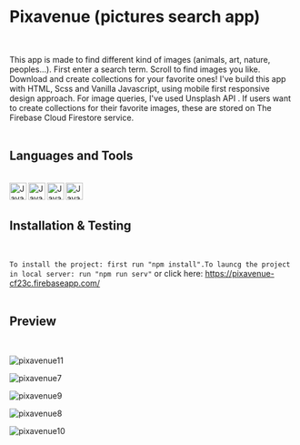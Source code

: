 # Pixavenue (pictures search app)
<br/>

This app is made to find different kind of images (animals, art, nature, peoples...).
First enter a search term. Scroll to find images you like. Download and create collections for your favorite ones!
I've build this app with HTML, Scss and Vanilla Javascript, using mobile first responsive design approach.
For image queries, I've used Unsplash API . If users want to create collections for their favorite images, these are
stored on The Firebase Cloud Firestore service.
<br/>
<br/>


## Languages and Tools
<br/>

<div>
<img align="left" alt="Javascript" width="30px" style="padding right:20px;" src="https://cdn.jsdelivr.net/gh/devicons/devicon@latest/icons/javascript/javascript-original.svg">  

<img align="left" alt="Javascript" width="30px" style="padding right:20px;" src="https://cdn.jsdelivr.net/gh/devicons/devicon@latest/icons/css3/css3-original-wordmark.svg"> 

<img align="left" alt="Javascript" width="30px" style="padding right:400px;" src="https://cdn.jsdelivr.net/gh/devicons/devicon@latest/icons/html5/html5-plain-wordmark.svg"> 

<img align="left" alt="Javascript" width="30px" style="padding right:400px;" src="https://cdn.jsdelivr.net/gh/devicons/devicon@latest/icons/firebase/firebase-plain-wordmark.svg"> 
</div> 
<br/>
<br/>

## Installation & Testing
<br/>

`To install the project: first run "npm install".To launcg the project in local server: run "npm run serv"` or click here: https://pixavenue-cf23c.firebaseapp.com/
<br/>
<br/>

## Preview
<br/>

![pixavenue11](https://github.com/user-attachments/assets/1fb4becd-2ccd-4ad9-a800-e86e195f8076)

![pixavenue7](https://github.com/user-attachments/assets/e06dcfee-b64e-49c5-927c-97c717d791ce)

![pixavenue9](https://github.com/user-attachments/assets/61906cd2-7283-4e5d-9b37-0b4640c12ba5)

![pixavenue8](https://github.com/user-attachments/assets/894c20ab-f782-4d86-85fe-ccb592604d52)

![pixavenue10](https://github.com/user-attachments/assets/d1792141-02f3-4f37-a7f2-156766bc092e)













